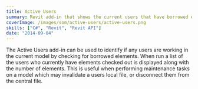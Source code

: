 ```yaml
---
title: Active Users
summary: Revit add-in that shows the current users that have borrowed elements and potentially changes that have not been synced to the central model
coverImage: /images/som/active-users/active-users.png
skills: ["C#", "Revit", "Revit API"]
date: "2014-09-04"
---
```


The Active Users add-in can be used to identify if any users are working in the current model by checking for borrowed elements. When run a list of the users who currently have elements checked out is displayed along with the number of elements. This is useful when performing maintenance tasks on a model which may invalidate a users local file, or disconnect them from the central file.
